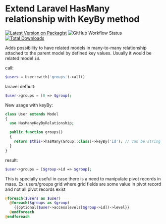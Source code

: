 # Extend Laravel HasMany relationship with KeyBy method

[![Latest Version on Packagist](https://img.shields.io/packagist/v/hulkur/laravel-hasmany-keyby.svg)](https://packagist.org/packages/hulkur/laravel-hasmany-keyby)
![GitHub Workflow Status](https://img.shields.io/github/actions/workflow/status/hulkur/laravel-hasmany-keyby/tests.yml?branch=master)
[![Total Downloads](https://img.shields.io/packagist/dt/hulkur/laravel-hasmany-keyby.svg)](https://packagist.org/packages/hulkur/laravel-hasmany-keyby)

Adds possibility to have related models in many-to-many relationship attached to the parent model by defined key values.
Usually it would be related model `id`.

call: 
```php
$users = User::with('groups')->all()
```

laravel default: 
```php
$user->groups = [0 => $group];
```

New usage with keyBy:
```php
class User extends Model
{
  use HasManyKeyByRelationship;

  public function groups()
  {
    return $this->hasMany(Group::class)->keyBy('id'); // can be string or callable
  }
}
```

result: 
```php
$user->groups = [$group->id => $group];
```

This is specially useful in case there is a need to manipulate pivot records in mass.
Ex: users/groups grid where grid fields are some value in pivot record and not all pivot records exist

```php
@foreach($users as $user)
  @foreach($groups as $group)
    {{optional($user->accesslevels[$group->id])->level}}
  @endforeach
@endforeach
```

